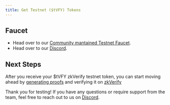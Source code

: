 ```yaml
---
title: Get Testnet ($tVFY) Tokens
---
```


## Faucet
* Head over to our [Community mantained Testnet Faucet](https://www.faucy.com/zkverify-volta).
* Head over to our [Discord](https://discord.gg/zkverify).

## Next Steps
After you receive your $tVFY zkVerify testnet token, you can start moving ahead by [generating proofs](./04-generating-proof.md) and verifying it on [zkVerify](https://zkverify.io)

Thank you for testing! If you have any questions or require support from the team, feel free to reach out to us on [Discord](https://discord.gg/zkverify).
